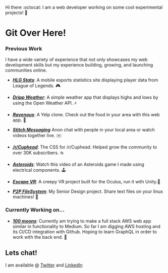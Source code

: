 

Hi there :octocat: I am a web developer working on some cool experimental projects! 🚀

<!--
**cris178/cris178** is a ✨ _special_ ✨ repository because its `README.md` (this file) appears on your GitHub profile.

Here are some ideas to get you started:

- 🔭 I’m currently working on ...
- 🌱 I’m currently learning ...
- 👯 I’m looking to collaborate on ...
- 🤔 I’m looking for help with ...
- 💬 Ask me about ...
- 📫 How to reach me: ...
- 😄 Pronouns: ...
- ⚡ Fun fact: ...
-->
# Git Over Here! 

### Previous Work

I have a wide variety of experience that not only showcases my web development skills but my experience building, growing, and launching communities online.

- [***HLG Stats***](https://github.com/cris178/StatsApp): A mobile esports statistics site displaying player data from League of Legends. 🎮 

- [***Dripp Weather***](https://github.com/cris178/weatherapp): A simple weather app that displays highs and lows by using the Open Weather API. ⚡

-  [***Ravenous***](https://github.com/cris178/Ravenous): A Yelp clone. Check out the food in your area with this web app. 🍜

- [***Stitch Messaging***](https://github.com/jasonthejewell/CS180-Group-Stitch/tree/master/team-stitch) Anon chat with people in your local area or watch videos together live. ✉️

- [***/r/Cuphead***](https://github.com/cris178/Cuphead): The CSS for /r/Cuphead. Helped grow the community to over 30K subscribers. ☕️ 

- [***Asteroids***](https://github.com/cris178/Asteroids): Watch this video of an Asteroids game I made using electrical components. 🕹 

- [***Escape VR***](https://github.com/cris178/EscapeVR): A creepy VR project built for the Oculus, run it with Unity.🔦 

- [***P2P FileSystem***](https://github.com/cris178/P2PFileSystem): My Senior Design project. Share text files on your linux machines! 📂 


### Currently Working on...

- [***100 moons***](https://github.com/cris178/100moons): Currently am trying to make a full stack AWS web app similar in functionality to Medium. So far I am digging AWS hosting and its CI/CD integration with Github. Hoping to learn GraphQL in order to work with the back end. 🌙


## Lets chat! 

I am available @ [Twitter](https://twitter.com/cris178) and [LinkedIn](https://www.linkedin.com/in/cristian-reyes/)
